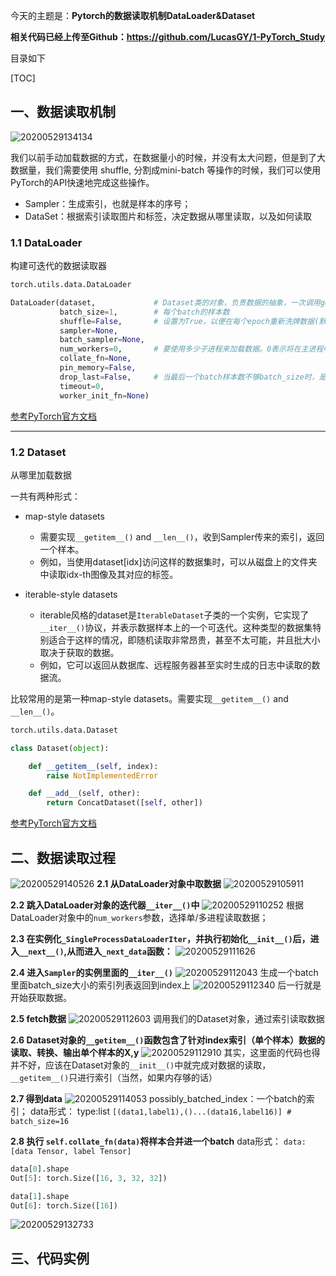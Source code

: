 今天的主题是：**Pytorch的数据读取机制DataLoader&Dataset**

**相关代码已经上传至Github：https://github.com/LucasGY/1-PyTorch_Study**

目录如下

[TOC]

## 一、数据读取机制

![20200529134134](https://raw.githubusercontent.com/LucasGY/TempImage/master/img/20200529134134.png)

我们以前手动加载数据的方式，在数据量小的时候，并没有太大问题，但是到了大数据量，我们需要使用 shuffle, 分割成mini-batch 等操作的时候，我们可以使用PyTorch的API快速地完成这些操作。

* Sampler：生成索引，也就是样本的序号；
* DataSet：根据索引读取图片和标签，决定数据从哪里读取，以及如何读取



### 1.1 DataLoader
构建可迭代的数据读取器
```python
torch.utils.data.DataLoader

DataLoader(dataset,             # Dataset类的对象，负责数据的抽象，一次调用getitem只返回一个样本，决定数据从哪里读取如何读取 
           batch_size=1,        # 每个batch的样本数
           shuffle=False,       # 设置为True，以便在每个epoch重新洗牌数据(默认:False)
           sampler=None,
           batch_sampler=None, 
           num_workers=0,       # 要使用多少子进程来加载数据。0表示将在主进程中加载数据。(默认值:0)
           collate_fn=None,
           pin_memory=False, 
           drop_last=False,     # 当最后一个batch样本数不够batch_size时，是否舍弃这一批数据
           timeout=0,
           worker_init_fn=None)

```
[参考PyTorch官方文档](https://pytorch.org/docs/stable/data.html)

-------------------------------------------------------------------

### 1.2 Dataset
从哪里加载数据

一共有两种形式：
* map-style datasets
    * 需要实现`__getitem__()` and `__len__()`，收到Sampler传来的索引，返回一个样本。
    * 例如，当使用dataset[idx]访问这样的数据集时，可以从磁盘上的文件夹中读取idx-th图像及其对应的标签。

* iterable-style datasets
    * iterable风格的dataset是`IterableDataset`子类的一个实例，它实现了`__iter__()`协议，并表示数据样本上的一个可迭代。这种类型的数据集特别适合于这样的情况，即随机读取非常昂贵，甚至不太可能，并且批大小取决于获取的数据。
    * 例如，它可以返回从数据库、远程服务器甚至实时生成的日志中读取的数据流。

比较常用的是第一种map-style datasets。需要实现`__getitem__()` and `__len__()`。
```python
torch.utils.data.Dataset

class Dataset(object):

    def __getitem__(self, index):
        raise NotImplementedError

    def __add__(self, other):
        return ConcatDataset([self, other])

```
[参考PyTorch官方文档](https://pytorch.org/docs/stable/data.html)





## 二、数据读取过程
![20200529140526](https://raw.githubusercontent.com/LucasGY/TempImage/master/img/20200529140526.png)
**2.1 从DataLoader对象中取数据**
![20200529105911](https://raw.githubusercontent.com/LucasGY/TempImage/master/img/20200529105911.png)

**2.2 跳入DataLoader对象的迭代器`__iter__()`中**
![20200529110252](https://raw.githubusercontent.com/LucasGY/TempImage/master/img/20200529110252.png)
根据DataLoader对象中的`num_workers`参数，选择单/多进程读取数据；

**2.3 在实例化`_SingleProcessDataLoaderIter`，并执行初始化`__init__()`后，进入`__next__()`,从而进入`_next_data`函数：**
![20200529111626](https://raw.githubusercontent.com/LucasGY/TempImage/master/img/20200529111626.png)

**2.4 进入`Sampler`的实例里面的`__iter__()`**
![20200529112043](https://raw.githubusercontent.com/LucasGY/TempImage/master/img/20200529112043.png)
生成一个batch里面batch_size大小的索引列表返回到index上
![20200529112340](https://raw.githubusercontent.com/LucasGY/TempImage/master/img/20200529112340.png)
后一行就是开始获取数据。

**2.5 fetch数据**
![20200529112603](https://raw.githubusercontent.com/LucasGY/TempImage/master/img/20200529112603.png)
调用我们的Dataset对象，通过索引读取数据

**2.6 Dataset对象的`__getitem__()`函数包含了针对index索引（单个样本）数据的读取、转换、输出单个样本的X,y**
![20200529112910](https://raw.githubusercontent.com/LucasGY/TempImage/master/img/20200529112910.png)
其实，这里面的代码也得并不好，应该在Dataset对象的`__init__()`中就完成对数据的读取，`__getitem__()`只进行索引（当然，如果内存够的话）

**2.7 得到data**
![20200529114053](https://raw.githubusercontent.com/LucasGY/TempImage/master/img/20200529114053.png)
possibly_batched_index：一个batch的索引；
data形式：
type:list
`[(data1,label1),()...(data16,label16)] # batch_size=16`

**2.8 执行 `self.collate_fn(data)`将样本合并进一个batch**
data形式：
`data: [data Tensor, label Tensor]`
```python
data[0].shape
Out[5]: torch.Size([16, 3, 32, 32])

data[1].shape
Out[6]: torch.Size([16])
```
![20200529132733](https://raw.githubusercontent.com/LucasGY/TempImage/master/img/20200529132733.png)

## 三、代码实例

